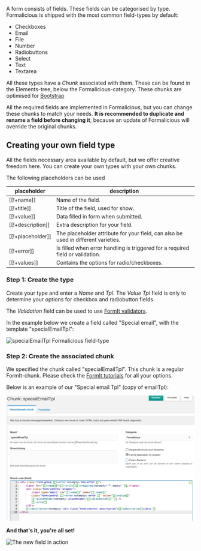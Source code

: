A form consists of fields. These fields can be categorised by type. Formalicious is shipped with the most common field-types by default:

* Checkboxes
* Email
* File
* Number
* Radiobuttons
* Select
* Text
* Textarea

All these types have a _Chunk_ associated with them. These can be found in the Elements-tree, below the Formalicious-category. These chunks are optimised for [Bootstrap](http://getbootstrap.com/)

All the required fields are implemented in Formalicious, but you can change these chunks to match your needs. **It is recommended to duplicate and rename a field before changing it**, because an update of Formalicious will override the original chunks.

## Creating your own field type
All the fields necessary area available by default, but we offer creative freedom here. You can create your own types with your own chunks.

The following placeholders can be used

| placeholder       | description                                                                        |
|-------------------|------------------------------------------------------------------------------------|
| [[!+name]]        | Name of the field.                                                                 |
| [[!+title]]       | Title of the field, used for show.                                                 |
| [[!+value]]       | Data filled in form when submitted.                                                |
| [[!+description]] | Extra description for your field.                                                  |
| [[!+placeholder]] | The placeholder attribute for your field, can also be used in different varieties. |
| [[!+error]]       | Is filled when error handling is triggered for a required field or validation.     |
| [[!+values]]      | Contains the options for radio/checkboxes.                                         |

### Step 1: Create the type
Create your type and enter a _Name_ and _Tpl_. The _Value Tpl_ field is only to determine your options for checkbox and radiobutton fields.

The _Validation_ field can be used to use [FormIt validators](https://docs.modx.com/extras/revo/formit/formit.validators).

In the example below we create a field called "Special email", with the template "specialEmailTpl":

![specialEmailTpl Formalicious field-type](../images/createfield.png)


### Step 2: Create the associated chunk
We specified the chunk called "specialEmailTpl". This chunk is a regular FormIt-chunk. Please check the [FormIt tutorials](https://docs.modx.com/extras/revo/formit/formit.tutorials-and-examples/) for all your options.

Below is an example of our "Special email Tpl" (copy of emailTpl):

![specialEmailTpl chunk for a Formalicious email-field](../images/createfieldchunkv2.png)

**And that's it, you're all set!**

![The new field in action](../images/createfieldexample.png)
